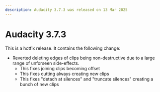 ```yaml
---
description: Audacity 3.7.3 was released on 13 Mar 2025
---
```


# Audacity 3.7.3

This is a hotfix release. It contains the following change:&#x20;

* Reverted deleting edges of clips being non-destructive due to a large range of unforseen side-effects.
  * This fixes joining clips becoming offset
  * This fixes cutting always creating new clips
  * This fixes "detach at silences" and "truncate silences" creating a bunch of new clips
